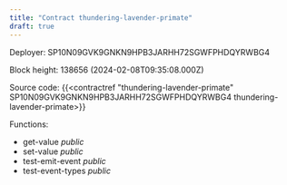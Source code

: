 ```yaml
---
title: "Contract thundering-lavender-primate"
draft: true
---
```

Deployer: SP10N09GVK9GNKN9HPB3JARHH72SGWFPHDQYRWBG4


 



Block height: 138656 (2024-02-08T09:35:08.000Z)

Source code: {{<contractref "thundering-lavender-primate" SP10N09GVK9GNKN9HPB3JARHH72SGWFPHDQYRWBG4 thundering-lavender-primate>}}

Functions:

* get-value _public_
* set-value _public_
* test-emit-event _public_
* test-event-types _public_

